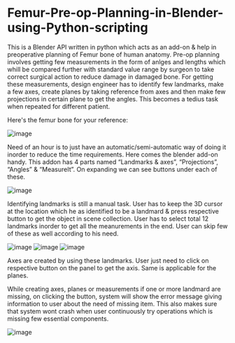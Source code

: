 # Femur-Pre-op-Planning-in-Blender-using-Python-scripting
This is a Blender API written in python which acts as an add-on & help in preoperative planning of Femur bone of human anatomy. Pre-op planning involves getting few measurements in the form of anlges and lengths which whill be compared further with standard value range by surgeon to take correct surgical action to reduce damage in damaged bone. For getting these measurements, design engineer has to identify few landmarks, make a few axes, create planes by taking reference from axes and then make few projections in certain plane to get the angles. This becomes a tedius task when repeated for different patient. 

Here's the femur bone for your reference: 

![image](https://user-images.githubusercontent.com/61643913/119250524-43c38700-bbbe-11eb-9b3d-87a022a0b113.png)

Need of an hour is to just have an automatic/semi-automatic way of doing it inorder to reduce the time requirements. Here comes the blender add-on handy. This addon has 4 parts named “Landmarks & axes”, “Projections”, “Angles” &  “MeasureIt”. On expanding we can see buttons under each of these. 

![image](https://user-images.githubusercontent.com/61643913/119250412-8f296580-bbbd-11eb-9f03-1fd833a5018c.png)

Identifying landmarks is still a manual task. User has to keep the 3D cursor at the location which he as identified to be a landmard & press respective button to get the object in scene collection. User has to select total 12 landmarks inorder to get all the meanurements in the end. User can skip few of these as well according to his need. 

![image](https://user-images.githubusercontent.com/61643913/119250420-9e101800-bbbd-11eb-8160-57f8217bcef5.png) ![image](https://user-images.githubusercontent.com/61643913/119250423-a2d4cc00-bbbd-11eb-90b1-4bfa82cebf39.png) ![image](https://user-images.githubusercontent.com/61643913/119250425-a9fbda00-bbbd-11eb-8ae0-6bcc62df15aa.png)

Axes are created by using these landmarks. User just need to click on respective button on the panel to get the axis. Same is applicable for the planes. 

While creating axes, planes or measurements if one or more landmard are missing, on clicking the button, system will show the error message giving information to user about the need of missing item. This also makes sure that system wont crash when user continuously try operations which is missing few essential components. 

![image](https://user-images.githubusercontent.com/61643913/119252917-53e26300-bbcc-11eb-9df8-80cc51c97bf6.png)

